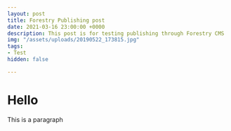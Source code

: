 ```yaml
---
layout: post
title: Forestry Publishing post
date: 2021-03-16 23:00:00 +0000
description: This post is for testing publishing through Forestry CMS
img: "/assets/uploads/20190522_173815.jpg"
tags:
- Test
hidden: false

---
```

# Hello

This is a paragraph